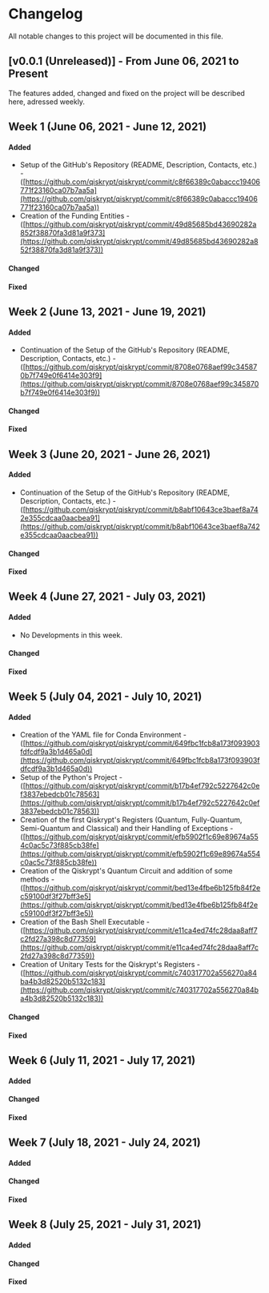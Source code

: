 # Changelog

All notable changes to this project will be documented in this file.



## [v0.0.1 (Unreleased)] - From June 06, 2021 to Present
 
The features added, changed and fixed on the project will be described here, adressed weekly.


## Week 1 (June 06, 2021 - June 12, 2021)

#### Added
* Setup of the GitHub's Repository (README, Description, Contacts, etc.) - ([https://github.com/qiskrypt/qiskrypt/commit/c8f66389c0abaccc19406771f23160ca07b7aa5a](https://github.com/qiskrypt/qiskrypt/commit/c8f66389c0abaccc19406771f23160ca07b7aa5a))
* Creation of the Funding Entities - ([https://github.com/qiskrypt/qiskrypt/commit/49d85685bd43690282a852f38870fa3d81a9f373](https://github.com/qiskrypt/qiskrypt/commit/49d85685bd43690282a852f38870fa3d81a9f373))

#### Changed
 
#### Fixed


## Week 2 (June 13, 2021 - June 19, 2021)

#### Added
* Continuation of the Setup of the GitHub's Repository (README, Description, Contacts, etc.) - ([https://github.com/qiskrypt/qiskrypt/commit/8708e0768aef99c345870b7f749e0f6414e303f9](https://github.com/qiskrypt/qiskrypt/commit/8708e0768aef99c345870b7f749e0f6414e303f9))

#### Changed
 
#### Fixed


## Week 3 (June 20, 2021 - June 26, 2021)

#### Added
* Continuation of the Setup of the GitHub's Repository (README, Description, Contacts, etc.) - ([https://github.com/qiskrypt/qiskrypt/commit/b8abf10643ce3baef8a742e355cdcaa0aacbea91](https://github.com/qiskrypt/qiskrypt/commit/b8abf10643ce3baef8a742e355cdcaa0aacbea91))

#### Changed
 
#### Fixed


## Week 4 (June 27, 2021 - July 03, 2021)

#### Added
* No Developments in this week.

#### Changed
 
#### Fixed


## Week 5 (July 04, 2021 - July 10, 2021)

#### Added
* Creation of the YAML file for Conda Environment - ([https://github.com/qiskrypt/qiskrypt/commit/649fbc1fcb8a173f093903fdfcdf9a3b1d465a0d](https://github.com/qiskrypt/qiskrypt/commit/649fbc1fcb8a173f093903fdfcdf9a3b1d465a0d))
* Setup of the Python's Project - ([https://github.com/qiskrypt/qiskrypt/commit/b17b4ef792c5227642c0ef3837ebedcb01c78563](https://github.com/qiskrypt/qiskrypt/commit/b17b4ef792c5227642c0ef3837ebedcb01c78563))
* Creation of the first Qiskrypt's Registers (Quantum, Fully-Quantum, Semi-Quantum and Classical) and their Handling of Exceptions - ([https://github.com/qiskrypt/qiskrypt/commit/efb5902f1c69e89674a554c0ac5c73f885cb38fe](https://github.com/qiskrypt/qiskrypt/commit/efb5902f1c69e89674a554c0ac5c73f885cb38fe))
* Creation of the Qiskrypt's Quantum Circuit and addition of some methods - ([https://github.com/qiskrypt/qiskrypt/commit/bed13e4fbe6b125fb84f2ec59100df3f27bff3e5](https://github.com/qiskrypt/qiskrypt/commit/bed13e4fbe6b125fb84f2ec59100df3f27bff3e5))
* Creation of the Bash Shell Executable - ([https://github.com/qiskrypt/qiskrypt/commit/e11ca4ed74fc28daa8aff7c2fd27a398c8d77359](https://github.com/qiskrypt/qiskrypt/commit/e11ca4ed74fc28daa8aff7c2fd27a398c8d77359))
* Creation of Unitary Tests for the Qiskrypt's Registers - ([https://github.com/qiskrypt/qiskrypt/commit/c740317702a556270a84ba4b3d82520b5132c183](https://github.com/qiskrypt/qiskrypt/commit/c740317702a556270a84ba4b3d82520b5132c183))

#### Changed
 
#### Fixed


## Week 6 (July 11, 2021 - July 17, 2021)

#### Added
 
#### Changed
 
#### Fixed


## Week 7 (July 18, 2021 - July 24, 2021)

#### Added
 
#### Changed
 
#### Fixed


## Week 8 (July 25, 2021 - July 31, 2021)

#### Added
 
#### Changed
 
#### Fixed
